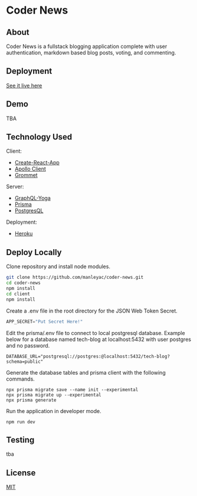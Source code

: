 # Coder News


## About
Coder News is a fullstack blogging application complete with user authentication, markdown based blog posts, voting, and commenting. 

## Deployment
[See it live here]()

## Demo
TBA

## Technology Used
Client:
- [Create-React-App](https://create-react-app.dev/docs/getting-started/)
- [Apollo Client](https://www.apollographql.com/docs/react/)
- [Grommet](https://v2.grommet.io/)

Server:
- [GraphQL-Yoga](https://github.com/prisma-labs/graphql-yoga)
- [Prisma](https://www.prisma.io/)
- [PostgresQL](https://www.postgresql.org/)

Deployment: 
- [Heroku](https://www.heroku.com/)

## Deploy Locally
Clone repository and install node modules.
```bash
git clone https://github.com/manleyac/coder-news.git
cd coder-news
npm install
cd client
npm install
```
Create a .env file in the root directory for the JSON Web Token Secret.
```js
APP_SECRET="Put Secret Here!"
```
Edit the prisma/.env file to connect to local postgresql database.
Example below for a database named tech-blog at localhost:5432 with user postgres and no password.
```
DATABASE_URL="postgresql://postgres:@localhost:5432/tech-blog?schema=public"
```
Generate the database tables and prisma client with the following commands.
```
npx prisma migrate save --name init --experimental
npx prisma migrate up --experimental
npx prisma generate
```
Run the application in developer mode.
```
npm run dev
```
## Testing
tba

## License
[MIT](https://choosealicense.com/licenses/mit/)